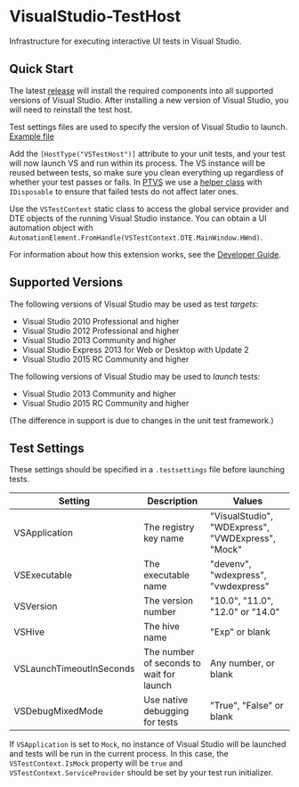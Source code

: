 # VisualStudio-TestHost

Infrastructure for executing interactive UI tests in Visual Studio.

## Quick Start

The latest [release](https://github.com/Microsoft/VisualStudio-TestHost/releases) will install the required components into all supported versions of Visual Studio. After installing a new version of Visual Studio, you will need to reinstall the test host.

Test settings files are used to specify the version of Visual Studio to launch. [Example file](https://github.com/Microsoft/PTVS/blob/master/Build/default.14.0Exp.testsettings)

Add the `[HostType("VSTestHost")]` attribute to your unit tests, and your test will now launch VS and run within its process. The VS instance will be reused between tests, so make sure you clean everything up regardless of whether your test passes or fails. In [PTVS](https://github.com/Microsoft/PTVS) we use a [helper class](https://github.com/Microsoft/PTVS/blob/master/Common/Tests/Utilities.UI/UI/VisualStudioApp.cs) with `IDisposable` to ensure that failed tests do not affect later ones.

Use the `VSTestContext` static class to access the global service provider and DTE objects of the running Visual Studio instance. You can obtain a UI automation object with `AutomationElement.FromHandle(VSTestContext.DTE.MainWindow.HWnd)`.

For information about how this extension works, see the [Developer Guide](DeveloperGuide.md).

## Supported Versions

The following versions of Visual Studio may be used as test *targets*:

* Visual Studio 2010 Professional and higher
* Visual Studio 2012 Professional and higher
* Visual Studio 2013 Community and higher
* Visual Studio Express 2013 for Web or Desktop with Update 2
* Visual Studio 2015 RC Community and higher

The following versions of Visual Studio may be used to *launch* tests:

* Visual Studio 2013 Community and higher
* Visual Studio 2015 RC Community and higher

(The difference in support is due to changes in the unit test framework.)

## Test Settings

These settings should be specified in a `.testsettings` file before launching tests.

| Setting | Description | Values |
| --- | --- | --- |
| VSApplication | The registry key name | "VisualStudio", "WDExpress", "VWDExpress", "Mock" |
| VSExecutable  | The executable name | "devenv", "wdexpress", "vwdexpress" |
| VSVersion     | The version number | "10.0", "11.0", "12.0" or "14.0" |
| VSHive | The hive name | "Exp" or blank |
| VSLaunchTimeoutInSeconds | The number of seconds to wait for launch | Any number, or blank |
| VSDebugMixedMode | Use native debugging for tests | "True", "False" or blank |

If `VSApplication` is set to `Mock`, no instance of Visual Studio will be launched and tests will be run in the current process. In this case, the `VSTestContext.IsMock` property will be `true` and `VSTestContext.ServiceProvider` should be set by your test run initializer.
